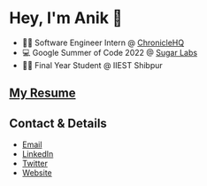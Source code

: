 # Hey, I'm Anik 👋

- 👨‍💻 Software Engineer Intern @ [ChronicleHQ](https://github.com/chroniclehq)
- 💻 Google Summer of Code 2022 @ [Sugar Labs](https://github.com/sugarlabs)
- 👨‍🎓 Final Year Student @ IIEST Shibpur

## [My Resume](https://drive.google.com/file/d/11RewrnkZ4WVkDOFusuqm-wCPPJjGt044/view)

## Contact & Details

- [Email](mailto:contact@anikd.com)
- [LinkedIn](https://linkedin.com/in/sadn1ck)
- [Twitter](https://twitter.com/__sadn1ck__)
- [Website](https://anikd.com)